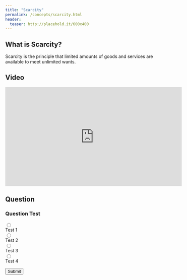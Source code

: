 ```yaml
---
title: "Scarcity"
permalink: /concepts/scarcity.html
header:
  teaser: http://placehold.it/600x400
---
```


## What is Scarcity?
Scarcity is the principle that limited amounts of goods and services are available to meet unlimited wants.

## Video

<iframe width="560" height="315" src="https://www.youtube-nocookie.com/embed/mRSBjFkbH0I?rel=0&showinfo=0" frameborder="0" allow="autoplay; encrypted-media" allowfullscreen></iframe>

## Question

### Question Test

<form class="form">
  <div class="radio-container"><input class="radio" type="radio" name="choice" id="0" value="0"></div><label for="0">Test 1</label>
  <br>
  <div class="radio-container"><input class="radio" type="radio" name="choice" id="1" value="1"></div><label for="1">Test 2</label>
  <br>
  <div class="radio-container"><input class="radio" type="radio" name="choice" id="2" value="2"></div><label for="2">Test 3</label>
  <br>
  <div class="radio-container"><input class="radio" type="radio" name="choice" id="3" value="3"></div><label for="3">Test 4</label>
</form>

<button class="btn btn--info btn--large" id="btn" type="button" onclick="submitAnswer()">Submit</button>
<p id="message"></p>

<script>
function submitAnswer() {
  var radios = document.getElementsByName("choice");
  var len = radios.length;
  var checked = false;
  var userAnswer;
  var msg = document.getElementById("message");
  var btn = document.getElementById("btn");
  var disabled = document.createAttribute("disabled");
  
  for(i = 0; i < len; i++) {
     if(radios[i].checked) {
       checked = true;
       userAnswer = radios[i].value;
     }
  } 
  if(!checked) {
    msg.className = "notice--info";
    btn.setAttributeNode(disabled);
    msg.innerHTML = "Please select an answer.";
  }
  else if(userAnswer === "1") {
    msg.className = "notice--success";
    btn.setAttributeNode(disabled);
    msg.innerHTML = "Correct!";
  }
  else {
    msg.className = "notice--danger";
    btn.setAttributeNode(disabled);
    msg.innerHTML = "Incorrect.";
  }
  setTimeout(function() {
    msg.innerHTML = "";
    msg.className = "";
    btn.removeAttribute("disabled");
  }, 3000 );
}
</script>

